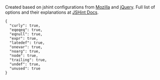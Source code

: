 Created based on jshint configurations from [Mozilla](https://github.com/mozilla/persona/blob/dev/.jshintrc) and [jQuery](https://github.com/jquery/jquery/blob/master/.jshintrc). Full list of options and their explanations at [JSHint Docs](http://jshint.com/docs/).

    {
      "curly": true,
      "eqeqeq": true,
      "eqnull": true,
      "expr": true,
      "latedef": true,
      "onevar": true,
      "noarg": true,
      "node": true,
      "trailing": true,
      "undef": true,
      "unused": true
    }